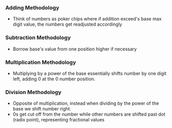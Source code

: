 ### Adding Methodology
- Think of numbers as poker chips where if addition exceed's base max digit value, the numbers get readjusted accordingly

### Subtraction Methodology 
- Borrow base's value from one position higher if necessary

### Multiplication Methodology
- Multiplying by a power of the base essentially shifts number by one digit left, adding 0 at the 0 number position.

### Division Methodology
- Opposite of multiplication, instead when dividing by the power of the base we shift number right.
- 0s get cut off from the number while other numbers are shifted past dot (radix point), representing fractional values